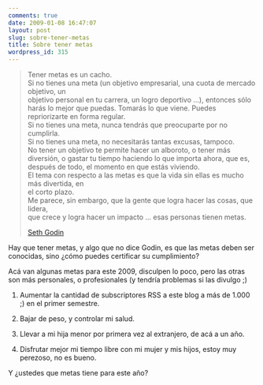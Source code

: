 ```yaml
---
comments: true
date: 2009-01-08 16:47:07
layout: post
slug: sobre-tener-metas
title: Sobre tener metas
wordpress_id: 315
---
```


> Tener metas es un cacho.  
Si no tienes una meta (un objetivo empresarial, una cuota de mercado objetivo, un   
objetivo personal en tu carrera, un logro deportivo ...), entonces sólo harás lo mejor que puedas. Tomarás lo que viene. Puedes repriorizarte en forma regular.  
Si no tienes una meta, nunca tendrás que preocuparte por no cumplirla.  
Si no tienes una meta, no necesitarás tantas excusas, tampoco.  
No tener un objetivo te permite hacer un alboroto, o tener más diversión, o gastar tu tiempo haciendo lo que importa ahora, que es, después de todo, el momento en que estás viviendo.  
El tema con respecto a las metas es que la vida sin ellas es mucho más divertida, en   
el corto plazo.  
Me parece, sin embargo, que la gente que logra hacer las cosas, que lidera,   
que crece y logra hacer un impacto ... esas personas tienen metas.
>
> [Seth Godin](http://sethgodin.typepad.com/seths_blog/2009/01/the-thing-about.html)

Hay que tener metas, y algo que no dice Godin, es que las metas deben ser conocidas, sino ¿cómo puedes certificar su cumplimiento?

  
Acá van algunas metas para este 2009, disculpen lo poco, pero las otras son más personales, o profesionales (y tendría problemas si las divulgo ;)


1. Aumentar la cantidad de subscriptores RSS a este blog a más de 1.000 ;) en el primer semestre.

2. Bajar de peso, y controlar mi salud.

3. Llevar a mi hija menor por primera vez al extranjero, de acá a un año.

4. Disfrutar mejor mi tiempo libre con mi mujer y mis hijos, estoy muy perezoso, no es bueno.

Y ¿ustedes que metas tiene para este año?
